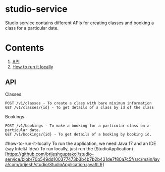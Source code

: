 # studio-service
Studio service contains different APIs for creating classes and booking a class for a particular date.

# Contents
   1. [API](#api)
   2. [How to run it locally](#how-to-run-it-locally)
   
## API
Classes
```
POST /v1/classes - To create a class with bare minimum information 
GET /v1/classes/{id} - To get details of a class by id of the class
```

Bookings
```
POST /v1/bookings - To make a booking for a particular class on a particular date.
GET /v1/bookings/{id} - To get details of a booking by booking id.
```

#how-to-run-it-locally
To run the application, we need Java 17 and an IDE (say InteliJ Idea)
To run locally, just run the (StudioApplication)[https://github.com/brijeshguptakol/studio-service/blob/70b549dd100377473b3b4b7b2b431de7f80a7c5f/src/main/java/com/brijesh/studio/StudioApplication.java#L9]
